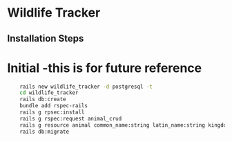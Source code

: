 # Wildlife Tracker

## Installation Steps
# Initial -this is for future reference
```sh
    rails new wildlife_tracker -d postgresql -t
    cd wildlife_tracker
    rails db:create
    bundle add rspec-rails
    rails g rpsec:install
    rails g rspec:request animal_crud
    rails g resource animal common_name:string latin_name:string kingdom:string
    rails db:migrate
```
#
